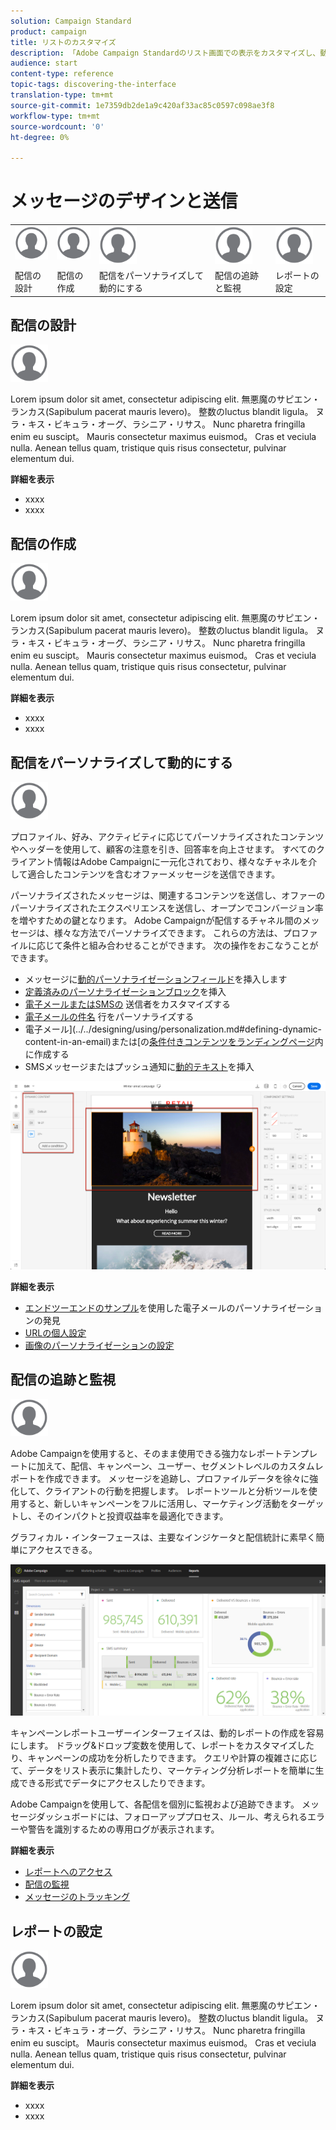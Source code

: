 ```yaml
---
solution: Campaign Standard
product: campaign
title: リストのカスタマイズ
description: 「Adobe Campaign Standardのリスト画面での表示をカスタマイズし、動作をカスタマイズする方法：要素の並べ替え、フィルタリング、削除または複製を行う方法について説明します。 リスト画面には、1つまたは複数の特定のリソースの要素が表示されます。」
audience: start
content-type: reference
topic-tags: discovering-the-interface
translation-type: tm+mt
source-git-commit: 1e7359db2de1a9c420af33ac85c0597c098ae3f8
workflow-type: tm+mt
source-wordcount: '0'
ht-degree: 0%

---
```



# メッセージのデザインと送信

<table>
<tr>
    <td valign="top">
        <a href="../../start/using/work-with-audiences.md"><img width="60px" alt="conditions" src="assets/icon_profile.svg"/></a>
    </td>
    <td valign="top">
        <a href="../../api/using/creating-a-service.md"><img width="60px" alt="条件" src="assets/icon_profile.svg"/></a>
    </td>
    <td valign="top">
        <a href="../../api/using/interacting-with-custom-resources.md"><img width="60px" alt="条件" src="assets/icon_profile.svg"/></a>
    </td>
    <td valign="top">
        <a href="../../api/using/interacting-with-marketing-history.md"><img width="60px" alt="条件" src="assets/icon_profile.svg"/></a>
    </td>
    <td valign="top">
        <a href="../../api/using/interacting-with-marketing-history.md"><img width="60px" alt="条件" src="assets/icon_profile.svg"/></a>
    </td>
</tr>
<tr>
<td>配信の設計</td>
<td>配信の作成</td>
<td>配信をパーソナライズして動的にする</td>
<td>配信の追跡と監視</td>
<td>レポートの設定</td>
</tr>
</table>

## 配信の設計

<img width="60px" alt="条件" src="assets/icon_profile.svg"/>

Lorem ipsum dolor sit amet, consectetur adipiscing elit. 無悪魔のサピエン・ランカス(Sapibulum pacerat mauris levero)。 整数のluctus blandit ligula。 ヌラ・キス・ビキュラ・オーグ、ラシニア・リサス。 Nunc pharetra fringilla enim eu suscipt。 Mauris consectetur maximus euismod。 Cras et veciula nulla. Aenean tellus quam, tristique quis risus consectetur, pulvinar elementum dui.

**詳細を表示**

* xxxx
* xxxx

## 配信の作成

<img width="60px" alt="条件" src="assets/icon_profile.svg"/>

Lorem ipsum dolor sit amet, consectetur adipiscing elit. 無悪魔のサピエン・ランカス(Sapibulum pacerat mauris levero)。 整数のluctus blandit ligula。 ヌラ・キス・ビキュラ・オーグ、ラシニア・リサス。 Nunc pharetra fringilla enim eu suscipt。 Mauris consectetur maximus euismod。 Cras et veciula nulla. Aenean tellus quam, tristique quis risus consectetur, pulvinar elementum dui.

**詳細を表示**

* xxxx
* xxxx

## 配信をパーソナライズして動的にする

<img width="60px" alt="条件" src="assets/icon_profile.svg"/>

プロファイル、好み、アクティビティに応じてパーソナライズされたコンテンツやヘッダーを使用して、顧客の注意を引き、回答率を向上させます。 すべてのクライアント情報はAdobe Campaignに一元化されており、様々なチャネルを介して適合したコンテンツを含むオファーメッセージを送信できます。

パーソナライズされたメッセージは、関連するコンテンツを送信し、オファーのパーソナライズされたエクスペリエンスを送信し、オープンでコンバージョン率を増やすための鍵となります。 Adobe Campaignが配信するチャネル間のメッセージは、様々な方法でパーソナライズできます。 これらの方法は、プロファイルに応じて条件と組み合わせることができます。 次の操作をおこなうことができます。

* メッセージに[動的パーソナライゼーションフィールド](../../designing/using/personalization.md#inserting-a-personalization-field)を挿入します
* [定義済みのパーソナライゼーションブロック](../../designing/using/personalization.md#adding-a-content-block)を挿入
* [電子メールまたはSMSの](../../designing/using/subject-line.md) 送信者をカスタマイズする
* [電子メールの件名](../../designing/using/subject-line.md) 行をパーソナライズする
* 電子メール](../../designing/using/personalization.md#defining-dynamic-content-in-an-email)または[の[条件付きコンテンツをランディングページ](../../channels/using/designing-a-landing-page.md#defining-dynamic-content-in-a-landing-page)内に作成する
* SMSメッセージまたはプッシュ通知に[動的テキスト](../../channels/using/defining-dynamic-text.md)を挿入

![](assets/delivery_content_43.png)

**詳細を表示**

* [エンドツーエンドのサンプル](../../designing/using/personalization.md#example-email-personalization)を使用した電子メールのパーソナライゼーションの発見
* [URLの個人設定](../../designing/using/personalization.md#personalizing-urls)
* [画像のパーソナライゼーションの設定](../../designing/using/personalization.md#personalizing-an-image-source)

## 配信の追跡と監視

<img width="60px" alt="条件" src="assets/icon_profile.svg"/>

Adobe Campaignを使用すると、そのまま使用できる強力なレポートテンプレートに加えて、配信、キャンペーン、ユーザー、セグメントレベルのカスタムレポートを作成できます。 メッセージを追跡し、プロファイルデータを徐々に強化して、クライアントの行動を把握します。 レポートツールと分析ツールを使用すると、新しいキャンペーンをフルに活用し、マーケティング活動をターゲットし、そのインパクトと投資収益率を最適化できます。

グラフィカル・インターフェースは、主要なインジケータと配信統計に素早く簡単にアクセスできる。

![](assets/dynamic_report_intro.png)

キャンペーンレポートユーザーインターフェイスは、動的レポートの作成を容易にします。 ドラッグ&amp;ドロップ変数を使用して、レポートをカスタマイズしたり、キャンペーンの成功を分析したりできます。 クエリや計算の複雑さに応じて、データをリスト表示に集計したり、マーケティング分析レポートを簡単に生成できる形式でデータにアクセスしたりできます。

Adobe Campaignを使用して、各配信を個別に監視および追跡できます。 メッセージダッシュボードには、フォローアッププロセス、ルール、考えられるエラーや警告を識別するための専用ログが表示されます。


**詳細を表示**

* [レポートへのアクセス](../../reporting/using/about-dynamic-reports.md)
* [配信の監視](../../sending/using/monitoring-a-delivery.md)
* [メッセージのトラッキング](../../sending/using/tracking-messages.md)

## レポートの設定

<img width="60px" alt="条件" src="assets/icon_profile.svg"/>

Lorem ipsum dolor sit amet, consectetur adipiscing elit. 無悪魔のサピエン・ランカス(Sapibulum pacerat mauris levero)。 整数のluctus blandit ligula。 ヌラ・キス・ビキュラ・オーグ、ラシニア・リサス。 Nunc pharetra fringilla enim eu suscipt。 Mauris consectetur maximus euismod。 Cras et veciula nulla. Aenean tellus quam, tristique quis risus consectetur, pulvinar elementum dui.

**詳細を表示**

* xxxx
* xxxx
